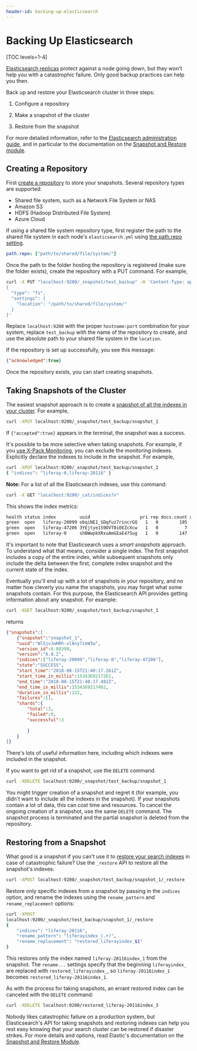 ```yaml
---
header-id: backing-up-elasticsearch
---
```


# Backing Up Elasticsearch

[TOC levels=1-4]

[Elasticsearch replicas](https://www.elastic.co/guide/en/elasticsearch/reference/current/index-modules.html#index-modules-settings)
protect against a node going down, but they won't help you with a catastrophic
failure. Only good backup practices can help you then.

Back up and restore your Elasticsearch cluster in three steps: 

1.  Configure a repository

2.  Make a snapshot of the cluster

3.  Restore from the snapshot

For more detailed information, refer to the 
[Elasticsearch administration guide](https://www.elastic.co/guide/en/elasticsearch/guide/master/administration.html),
and in particular to the documentation on the 
[Snapshot and Restore module](https://www.elastic.co/guide/en/elasticsearch/reference/7.4/modules-snapshots.html).

## Creating a Repository

First [create a repository](https://www.elastic.co/guide/en/elasticsearch/reference/7.4/modules-snapshots.html#_repositories)
to store your snapshots. Several repository types are supported:

- Shared file system, such as a Network File System or NAS
- Amazon S3
- HDFS (Hadoop Distributed File System)
- Azure Cloud

If using a shared file system repository type, first register the path to the
shared file system in each node's `elasticsearch.yml` using 
[the path.repo setting](https://www.elastic.co/guide/en/elasticsearch/reference/7.4/modules-snapshots.html#_shared_file_system_repository).

```yaml
path.repo: ["path/to/shared/file/system/"]
```

Once the path to the folder hosting the repository is registered (make sure the
folder exists), create the repository with a PUT command. For example,

```bash
curl -X PUT "localhost:9200/_snapshot/test_backup" -H 'Content-Type: application/json' -d'
{
  "type": "fs",
  "settings": {
    "location": "/path/to/shared/file/system/"
  }
}'
```

Replace `localhost:9200` with the proper `hostname:port` combination for your
system, replace `test_backup` with the name of the repository to create, and use
the absolute path to your shared file system in the `location`.

If the repository is set up successfully, you see this message:

```json
{"acknowledged":true}
```

Once the repository exists, you can start creating snapshots.

## Taking Snapshots of the Cluster

The easiest snapshot approach is to create a 
[snapshot of all the indexes in your cluster](https://www.elastic.co/guide/en/elasticsearch/reference/7.4/modules-snapshots.html#_snapshot). 
For example,

```bash
curl -XPUT localhost:9200/_snapshot/test_backup/snapshot_1
```

If `{"accepted":true}` appears in the terminal, the snapshot was a success.

It's possible to be more selective when taking snapshots. For example, if you
[use X-Pack Monitoring](https://help.liferay.com/hc/en-us/articles/360018176011-Installing-X-Pack-Monitoring-),
you can exclude the monitoring indexes. Explicitly declare the indexes to
include in the snapshot. For example,

```bash
curl -XPUT localhost:9200/_snapshot/test_backup/snapshot_2
{ "indices": "liferay-0,liferay-20116" }
```

**Note:** For a list of all the Elasticsearch indexes, use this command:

```bash
curl -X GET "localhost:9200/_cat/indices?v"
```

This shows the index metrics:

```bash
health status index         uuid                   pri rep docs.count docs.deleted store.size pri.store.size
green  open   liferay-20099 obqiNE1_SDqfuz7rincrGQ   1   0        195            0    303.1kb        303.1kb
green  open   liferay-47206 3YEjtye1S9OVT0i0EZcXcw   1   0          7            0     69.7kb         69.7kb
green  open   liferay-0     shBWwpkXRxuAmGEaE475ug   1   0        147            1    390.9kb        390.9kb
```

It's important to note that Elasticsearch uses a *smart snapshots* approach. To
understand what that means, consider a single index. The first snapshot includes
a copy of the entire index, while subsequent snapshots only include the delta
between the first, complete index snapshot and the current state of the index.

Eventually you'll end up with a lot of snapshots in your repository, and no
matter how cleverly you name the snapshots, you may forget what some snapshots
contain. For this purpose, the Elasticsearch API provides getting information
about any snapshot. For example:

```bash
curl -XGET localhost:9200/_snapshot/test_backup/snapshot_1
```

returns

```json
{"snapshots":[
    {"snapshot":"snapshot_1",
    "uuid":"WlSjvJwHRh-xlAny7zeW3w",
    "version_id":6.80399,
    "version":"6.8.2",
    "indices":["liferay-20099","liferay-0","liferay-47206"],
    "state":"SUCCESS",
    "start_time":"2018-08-15T21:40:17.261Z",
    "start_time_in_millis":1534369217261,
    "end_time":"2018-08-15T21:40:17.482Z",
    "end_time_in_millis":1534369217482,
    "duration_in_millis":221,
    "failures":[],
    "shards":{
        "total":3,
        "failed":0,
        "successful":3
        
        }
    }
]}
```

There's lots of useful information here, including which indexes were
included in the snapshot.

If you want to get rid of a snapshot, use the `DELETE` command.

```bash
curl -XDELETE localhost:9200/_snapshot/test_backup/snapshot_1
```

You might trigger creation of a snapshot and regret it (for example, you didn't
want to include all the indexes in the snapshot). If your snapshots contain
a lot of data, this can cost time and resources. To cancel the ongoing creation
of a snapshot, use the same `DELETE` command.  The snapshot process is
terminated and the partial snapshot is deleted from the repository.

## Restoring from a Snapshot

What good is a snapshot if you can't use it to 
[restore your search indexes](https://www.elastic.co/guide/en/elasticsearch/reference/7.4/modules-snapshots.html#_restore) 
in case of catastrophic failure? Use the `_restore` API to restore all the
snapshot's indexes:

```bash
curl -XPOST localhost:9200/_snapshot/test_backup/snapshot_1/_restore
```

Restore only specific indexes from a snapshot by passing in the `indices`
option, and rename the indexes using the `rename_pattern` and
`rename_replacement` options:

```bash
curl -XPOST
localhost:9200/_snapshot/test_backup/snapshot_1/_restore
{
    "indices": "liferay-20116",
    "rename_pattern": "liferayindex_(.+)",
    "rename_replacement": "restored_liferayindex_$1"
}
```

This restores only the index named `liferay-20116index_1` from the snapshot. The
`rename...` settings specify that the beginning `liferayindex_` are replaced
with `restored_liferayindex_`, so `liferay-20116index_1` becomes
`restored_liferay-20116index_1`.

As with the process for taking snapshots, an errant restored index can be
canceled with the `DELETE` command:

```bash
curl -XDELETE localhost:9200/restored_liferay-20116index_3
```

Nobody likes catastrophic failure on a production system, but Elasticsearch's
API for taking snapshots and restoring indexes can help you rest easy knowing
that your search cluster can be restored if disaster strikes. For more details
and options, read Elastic's documentation on the [Snapshot and Restore
Module](https://www.elastic.co/guide/en/elasticsearch/reference/7.4/modules-snapshots.html#modules-snapshots).
